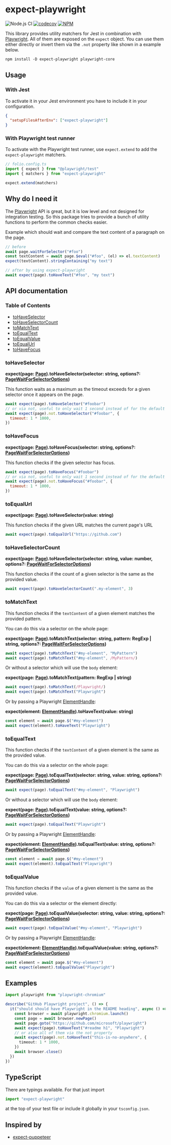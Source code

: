 # expect-playwright

![Node.js CI](https://github.com/playwright-community/expect-playwright/workflows/Node.js%20CI/badge.svg)
[![codecov](https://codecov.io/gh/playwright-community/expect-playwright/branch/master/graph/badge.svg?token=Eay491HC49)](https://codecov.io/gh/playwright-community/expect-playwright)
[![NPM](https://img.shields.io/npm/v/expect-playwright)](https://www.npmjs.com/package/expect-playwright)

This library provides utility matchers for Jest in combination with [Playwright]. All of them are exposed on the `expect` object. You can use them either directly or invert them via the `.not` property like shown in a example below.

```txt
npm install -D expect-playwright playwright-core
```

## Usage

### With Jest

To activate it in your Jest environment you have to include it in your configuration.

```json
{
  "setupFilesAfterEnv": ["expect-playwright"]
}
```

### With Playwright test runner

To activate with the Playwright test runner, use `expect.extend` to add the `expect-playwright` matchers.

```js
// folio.config.ts
import { expect } from "@playwright/test"
import { matchers } from "expect-playwright"

expect.extend(matchers)
```

## Why do I need it

The [Playwright] API is great, but it is low level and not designed for integration testing. So this package tries to provide a bunch of utility functions to perform the common checks easier.

Example which should wait and compare the text content of a paragraph on the page.

```javascript
// before
await page.waitForSelector("#foo")
const textContent = await page.$eval("#foo", (el) => el.textContent)
expect(textContent).stringContaining("my text")

// after by using expect-playwright
await expect(page).toHaveText("#foo", "my text")
```

## API documentation

### Table of Contents

- [toHaveSelector](#toHaveSelector)
- [toHaveSelectorCount](#toHaveSelectorCount)
- [toMatchText](#toMatchText)
- [toEqualText](#toEqualText)
- [toEqualValue](#toEqualValue)
- [toEqualUrl](#toEqualUrl)
- [toHaveFocus](#toHaveFocus)

### toHaveSelector

**expect(page: [Page]).toHaveSelector(selector: string, options?: [PageWaitForSelectorOptions](https://playwright.dev/docs/api/class-page/#pagewaitforselectorselector-options))**

This function waits as a maximum as the timeout exceeds for a given selector once it appears on the page.

```js
await expect(page).toHaveSelector("#foobar")
// or via not, useful to only wait 1 second instead of for the default timeout by Playwright which is 30 seconds.
await expect(page).not.toHaveSelector("#foobar", {
  timeout: 1 * 1000,
})
```

### toHaveFocus

**expect(page: [Page]).toHaveFocus(selector: string, options?: [PageWaitForSelectorOptions](https://playwright.dev/docs/api/class-page/#pagewaitforselectorselector-options))**

This function checks if the given selector has focus.

```js
await expect(page).toHaveFocus("#foobar")
// or via not, useful to only wait 1 second instead of for the default timeout by Playwright which is 30 seconds.
await expect(page).not.toHaveFocus("#foobar", {
  timeout: 1 * 1000,
})
```

### toEqualUrl

**expect(page: [Page]).toHaveSelector(value: string)**

This function checks if the given URL matches the current page's URL

```javascript
await expect(page).toEqualUrl("https://github.com")
```

### toHaveSelectorCount

**expect(page: [Page]).toHaveSelector(selector: string, value: number, options?: [PageWaitForSelectorOptions](https://playwright.dev/docs/api/class-page/#pagewaitforselectorselector-options))**

This function checks if the count of a given selector is the same as the provided value.

```javascript
await expect(page).toHaveSelectorCount(".my-element", 3)
```

### toMatchText

This function checks if the `textContent` of a given element matches the provided pattern.

You can do this via a selector on the whole page:

**expect(page: [Page]).toMatchText(selector: string, pattern: RegExp | string, options?: [PageWaitForSelectorOptions](https://playwright.dev/docs/api/class-page/#pagewaitforselectorselector-options))**

```javascript
await expect(page).toMatchText("#my-element", "MyPattern")
await expect(page).toMatchText("#my-element", /MyPattern/)
```

Or without a selector which will use the `body` element:

**expect(page: [Page]).toMatchText(pattern: RegExp | string)**

```javascript
await expect(page).toMatchText(/Playwright/)
await expect(page).toMatchText("Playwright")
```

Or by passing a Playwright [ElementHandle]:

**expect(element: [ElementHandle]).toHaveText(value: string)**

```javascript
const element = await page.$("#my-element")
await expect(element).toHaveText("Playwright")
```

### toEqualText

This function checks if the `textContent` of a given element is the same as the provided value.

You can do this via a selector on the whole page:

**expect(page: [Page]).toEqualText(selector: string, value: string, options?: [PageWaitForSelectorOptions](https://playwright.dev/docs/api/class-page/#pagewaitforselectorselector-options))**

```javascript
await expect(page).toEqualText("#my-element", "Playwright")
```

Or without a selector which will use the `body` element:

**expect(page: [Page]).toEqualText(value: string, options?: [PageWaitForSelectorOptions](https://playwright.dev/docs/api/class-page/#pagewaitforselectorselector-options))**

```javascript
await expect(page).toEqualText("Playwright")
```

Or by passing a Playwright [ElementHandle]:

**expect(element: [ElementHandle]).toEqualText(value: string, options?: [PageWaitForSelectorOptions](https://playwright.dev/docs/api/class-page/#pagewaitforselectorselector-options))**

```javascript
const element = await page.$("#my-element")
await expect(element).toEqualText("Playwright")
```

### toEqualValue

This function checks if the `value` of a given element is the same as the provided value.

You can do this via a selector or the element directly:

**expect(page: [Page]).toEqualValue(selector: string, value: string, options?: [PageWaitForSelectorOptions](https://playwright.dev/docs/api/class-page/#pagewaitforselectorselector-options))**

```javascript
await expect(page).toEqualValue("#my-element", "Playwright")
```

Or by passing a Playwright [ElementHandle]:

**expect(element: [ElementHandle]).toEqualValue(value: string, options?: [PageWaitForSelectorOptions](https://playwright.dev/docs/api/class-page/#pagewaitforselectorselector-options))**

```javascript
const element = await page.$("#my-element")
await expect(element).toEqualValue("Playwright")
```

## Examples

```typescript
import playwright from "playwright-chromium"

describe("GitHub Playwright project", () => {
  it("should should have Playwright in the README heading", async () => {
    const browser = await playwright.chromium.launch()
    const page = await browser.newPage()
    await page.goto("https://github.com/microsoft/playwright")
    await expect(page).toHaveText("#readme h1", "Playwright")
    // or also all of them via the not property
    await expect(page).not.toHaveText("this-is-no-anywhere", {
      timeout: 1 * 1000,
    })
    await browser.close()
  })
})
```

## TypeScript

There are typings available. For that just import

```typescript
import "expect-playwright"
```

at the top of your test file or include it globally in your `tsconfig.json`.

## Inspired by

- [expect-puppeteer](https://github.com/smooth-code/jest-puppeteer/tree/master/packages/expect-puppeteer)

[elementhandle]: https://github.com/microsoft/playwright/blob/master/docs/api.md#class-elementhandle
[page]: https://github.com/microsoft/playwright/blob/master/docs/api.md#class-page
[playwright]: https://github.com/microsoft/Playwright
